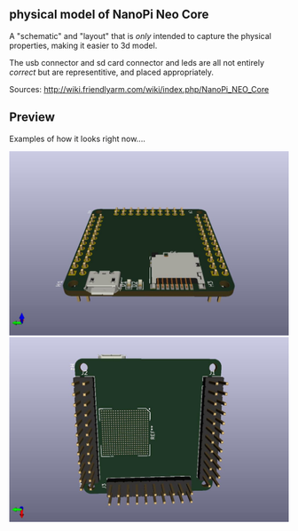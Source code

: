 ## physical model of NanoPi Neo Core

A "schematic" and "layout" that is _only_ intended to capture the
physical properties, making it easier to 3d model.

The usb connector and sd card connector and leds are all
not entirely _correct_ but are representitive, and placed appropriately.

Sources:
http://wiki.friendlyarm.com/wiki/index.php/NanoPi_NEO_Core

## Preview 
Examples of how it looks right now....

![Example-top-side](nanopi-neo-core-top.jpg?raw=true "Top side")
![Example-bottom-side](nanopi-neo-core-bottom.jpg?raw=true "Bottom side")
